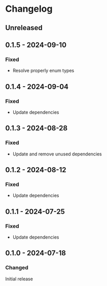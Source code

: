 # Changelog

## Unreleased

## 0.1.5 - 2024-09-10

### Fixed

- Resolve properly enum types

## 0.1.4 - 2024-09-04

### Fixed

- Update dependencies

## 0.1.3 - 2024-08-28

### Fixed

- Update and remove unused dependencies

## 0.1.2 - 2024-08-12

### Fixed

- Update dependencies

## 0.1.1 - 2024-07-25

### Fixed

- Update dependencies

## 0.1.0 - 2024-07-18

### Changed

Initial release
